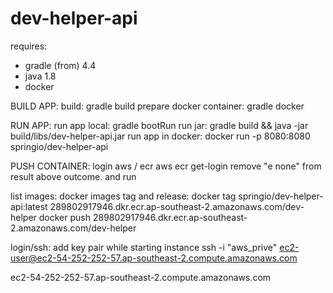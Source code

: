 # dev-helper-api

requires:
- gradle (from) 4.4
- java 1.8
- docker

BUILD APP:
build: gradle build
prepare docker container: gradle docker

RUN APP:
run app local: gradle bootRun
run jar: gradle build && java -jar build/libs/dev-helper-api.jar
run app in docker: docker run -p 8080:8080 springio/dev-helper-api



PUSH CONTAINER:
login aws / ecr
aws ecr get-login
remove "e none" from result above outcome. and run

list images: docker images
tag and release:
docker tag springio/dev-helper-api:latest 289802917946.dkr.ecr.ap-southeast-2.amazonaws.com/dev-helper
docker push 289802917946.dkr.ecr.ap-southeast-2.amazonaws.com/dev-helper


login/ssh:
add key pair while starting instance
ssh -i "aws_prive" ec2-user@ec2-54-252-252-57.ap-southeast-2.compute.amazonaws.com


ec2-54-252-252-57.ap-southeast-2.compute.amazonaws.com